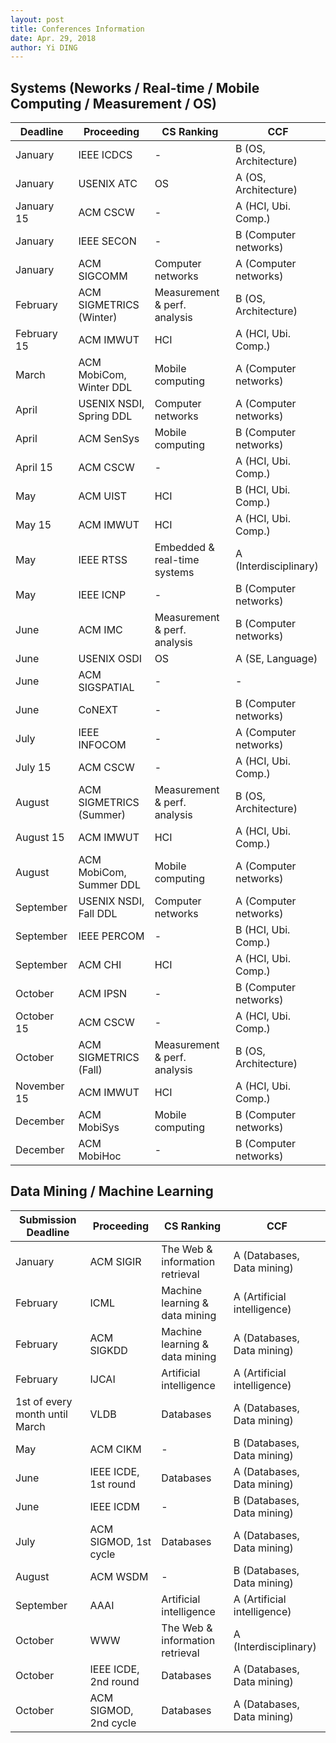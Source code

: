 ```yaml
---
layout: post
title: Conferences Information
date: Apr. 29, 2018
author: Yi DING
---
```




## Systems (Neworks / Real-time / Mobile Computing / Measurement / OS)

| Deadline    | Proceeding              | CS Ranking                   | CCF                   |
| ----------- | ----------------------- | ---------------------------- | --------------------- |
| January     | IEEE ICDCS              | -                            | B (OS, Architecture)  |
| January     | USENIX ATC              | OS                           | A (OS, Architecture)  |
| January 15  | ACM CSCW                | -                            | A (HCI, Ubi. Comp.)   |
| January     | IEEE SECON              | -                            | B (Computer networks) |
| January     | ACM SIGCOMM             | Computer networks            | A (Computer networks) |
| February    | ACM SIGMETRICS (Winter) | Measurement & perf. analysis | B (OS, Architecture)  |
| February 15 | ACM IMWUT               | HCI                          | A (HCI, Ubi. Comp.)   |
| March       | ACM MobiCom, Winter DDL | Mobile computing             | A (Computer networks) |
| April       | USENIX NSDI, Spring DDL | Computer networks            | A (Computer networks) |
| April       | ACM SenSys              | Mobile computing             | B (Computer networks) |
| April 15    | ACM CSCW                | -                            | A (HCI, Ubi. Comp.)   |
| May         | ACM UIST                | HCI                          | B (HCI, Ubi. Comp.)   |
| May 15      | ACM IMWUT               | HCI                          | A (HCI, Ubi. Comp.)   |
| May         | IEEE RTSS               | Embedded & real-time systems | A (Interdisciplinary) |
| May         | IEEE ICNP               | -                            | B (Computer networks) |
| June        | ACM IMC                 | Measurement & perf. analysis | B (Computer networks) |
| June        | USENIX OSDI             | OS                           | A (SE, Language)      |
| June        | ACM SIGSPATIAL          | -                            | -                     |
| June        | CoNEXT                  | -                            | B (Computer networks) |
| July        | IEEE INFOCOM            | -                            | A (Computer networks) |
| July 15     | ACM CSCW                | -                            | A (HCI, Ubi. Comp.)   |
| August      | ACM SIGMETRICS (Summer) | Measurement & perf. analysis | B (OS, Architecture)  |
| August 15   | ACM IMWUT               | HCI                          | A (HCI, Ubi. Comp.)   |
| August      | ACM MobiCom, Summer DDL | Mobile computing             | A (Computer networks) |
| September   | USENIX NSDI, Fall DDL   | Computer networks            | A (Computer networks) |
| September   | IEEE PERCOM             | -                            | B (HCI, Ubi. Comp.)   |
| September   | ACM CHI                 | HCI                          | A (HCI, Ubi. Comp.)   |
| October     | ACM IPSN                | -                            | B (Computer networks) |
| October 15  | ACM CSCW                | -                            | A (HCI, Ubi. Comp.)   |
| October     | ACM SIGMETRICS (Fall)   | Measurement & perf. analysis | B (OS, Architecture)  |
| November 15 | ACM IMWUT               | HCI                          | A (HCI, Ubi. Comp.)   |
| December    | ACM MobiSys             | Mobile computing             | B (Computer networks) |
| December    | ACM MobiHoc             | -                            | B (Computer networks) |



## Data Mining / Machine Learning

| Submission Deadline            | Proceeding            | CS Ranking                      | CCF                         |
| ------------------------------ | --------------------- | ------------------------------- | --------------------------- |
| January                        | ACM SIGIR             | The Web & information retrieval | A (Databases, Data mining)  |
| February                       | ICML                  | Machine learning & data mining  | A (Artificial intelligence) |
| February                       | ACM SIGKDD            | Machine learning & data mining  | A (Databases, Data mining)  |
| February                       | IJCAI                 | Artificial intelligence         | A (Artificial intelligence) |
| 1st of every month until March | VLDB                  | Databases                       | A (Databases, Data mining)  |
| May                            | ACM CIKM              | -                               | B (Databases, Data mining)  |
| June                           | IEEE ICDE, 1st round  | Databases                       | A (Databases, Data mining)  |
| June                           | IEEE ICDM             | -                               | B (Databases, Data mining)  |
| July                           | ACM SIGMOD, 1st cycle | Databases                       | A (Databases, Data mining)  |
| August                         | ACM WSDM              | -                               | B (Databases, Data mining)  |
| September                      | AAAI                  | Artificial intelligence         | A (Artificial intelligence) |
| October                        | WWW                   | The Web & information retrieval | A (Interdisciplinary)       |
| October                        | IEEE ICDE, 2nd round  | Databases                       | A (Databases, Data mining)  |
| October                        | ACM SIGMOD, 2nd cycle | Databases                       | A (Databases, Data mining)  |



